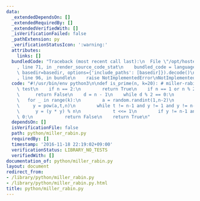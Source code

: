 ```yaml
---
data:
  _extendedDependsOn: []
  _extendedRequiredBy: []
  _extendedVerifiedWith: []
  _isVerificationFailed: false
  _pathExtension: py
  _verificationStatusIcon: ':warning:'
  attributes:
    links: []
  bundledCode: "Traceback (most recent call last):\n  File \"/opt/hostedtoolcache/Python/3.9.4/x64/lib/python3.9/site-packages/onlinejudge_verify/documentation/build.py\"\
    , line 71, in _render_source_code_stat\n    bundled_code = language.bundle(stat.path,\
    \ basedir=basedir, options={'include_paths': [basedir]}).decode()\n  File \"/opt/hostedtoolcache/Python/3.9.4/x64/lib/python3.9/site-packages/onlinejudge_verify/languages/python.py\"\
    , line 96, in bundle\n    raise NotImplementedError\nNotImplementedError\n"
  code: "#!/usr/bin/env python3\n\ndef is_prime(n, k=20): # miller-rabin primality\
    \ test\n    if n == 2:\n        return True\n    if n == 1 or n % 2 == 0:\n  \
    \      return False\n    d = n - 1\n    while d % 2 == 0:\n        d //= 2\n \
    \   for _ in range(k):\n        a = random.randint(1,n-2)\n        t = d\n   \
    \     y = pow(a,t,n)\n        while t != n-1 and y != 1 and y != n-1:\n      \
    \      y = (y * y) % n\n            t <<= 1\n        if y != n-1 and t & 1 ==\
    \ 0:\n            return False\n    return True\n"
  dependsOn: []
  isVerificationFile: false
  path: python/miller_rabin.py
  requiredBy: []
  timestamp: '2016-11-18 22:19:02+09:00'
  verificationStatus: LIBRARY_NO_TESTS
  verifiedWith: []
documentation_of: python/miller_rabin.py
layout: document
redirect_from:
- /library/python/miller_rabin.py
- /library/python/miller_rabin.py.html
title: python/miller_rabin.py
---
```

